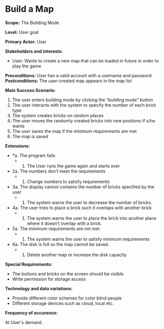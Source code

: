 # Build a Map

**Scope:** The Building Mode

**Level:** User goal

**Primary Actor:** User     

**Stakeholders and interests:**     
- User: Wants to create a new map that can be loaded in future in order to play the game

**Preconditions:** User has a valid account with a username and password    
**Postconditions:** The user-created map appears in the map list    

**Main Success Scenario:**
1. The user enters building mode by clicking the “building mode” button
2. The user interacts with the system to specify the number of each brick type
3. The system creates bricks on random places
4. The user moves the randomly created bricks into new positions if s/he wants
5. The user saves the map if the minimum requirements are met
6. The map is saved

**Extensions:**
* *a. The program fails
    *   1. The User runs the game again and starts over      
* 2a. The numbers don’t meet the requirements
    *   1. Change numbers to satisfy requirements
* 3a. The display cannot contains the number of bricks specified by the user
    *   1. The system warns the user to decrease the number of bricks.
* 4a. The user tries to place a brick such it overlaps with another brick
	*   1. The system warns the user to place the brick into another place where it doesn’t overlap with a brick.
* 5a. The minimum requirements are not met
	*   1. The system warns the user to satisfy minimum requirements
* 6a. The disk is full so the map cannot be saved.
	*   1. Delete another map or increase the disk capacity


**Special Requirements:**
- The buttons and bricks on the screen should be visible
- Write permission for storage access

**Technology and data variations:**
- Provide different color schemes for color blind people
- Different storage devices such as cloud, local etc.

**Frequency of occurence:**

At User's demand.
